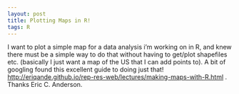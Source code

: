 ```yaml
---
layout: post
title: Plotting Maps in R!
tags: R
---
```


I want to plot a simple map for a data analysis i’m working on in R, and knew there must be a simple way to do that without having to get/plot shapefiles etc. (basically I just want a map of the US that I can add points to). A bit of googling found this excellent guide to doing just that! <http://eriqande.github.io/rep-res-web/lectures/making-maps-with-R.html> . Thanks Eric C. Anderson.
